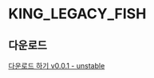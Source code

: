# KING_LEGACY_FISH
## 다운로드 
[다운로드 하기 v0.0.1 - unstable](https://github.com/cookieiscrispy-coder/KING_LEGACY_FISH/releases/tag/v0.0.1)
